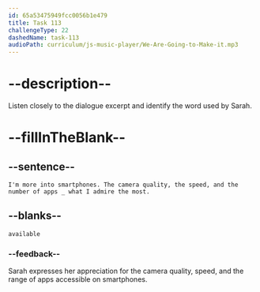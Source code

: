 ```yaml
---
id: 65a53475949fcc0056b1e479
title: Task 113
challengeType: 22
dashedName: task-113
audioPath: curriculum/js-music-player/We-Are-Going-to-Make-it.mp3
---
```


<!--
AUDIO REFERENCE:
Sarah: Smartwatches are cool. I'm more into smartphones. The camera quality, the speed, and the number of apps available are what I admire the most.
-->

# --description--

Listen closely to the dialogue excerpt and identify the word used by Sarah.

# --fillInTheBlank--

## --sentence--

`I'm more into smartphones. The camera quality, the speed, and the number of apps _ what I admire the most.`

## --blanks--

`available`

### --feedback--

Sarah expresses her appreciation for the camera quality, speed, and the range of apps accessible on smartphones.
